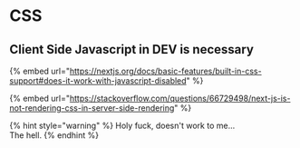 # CSS

## Client Side Javascript in DEV is necessary

{% embed url="https://nextjs.org/docs/basic-features/built-in-css-support#does-it-work-with-javascript-disabled" %}

{% embed url="https://stackoverflow.com/questions/66729498/next-js-is-not-rendering-css-in-server-side-rendering" %}

{% hint style="warning" %}
Holy fuck, doesn't work to me...\
The hell.
{% endhint %}
